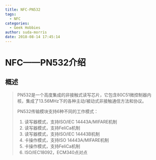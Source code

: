 ```yaml
---
title: NFC-PN532
tags:
  - NFC
categories:
  - Geek Hobbies
author: suda-morris
date: 2018-08-14 17:45:14
---
```


# NFC——PN532介绍

## 概述

> PN532是一个高度集成的非接触式读写芯片，它包含80C51微控制器内核，集成了13.56MHz下的各种主动/被动式非接触通信方法和协议。
>
> PN532传输模块支持6种不同的工作模式：
>
> 1. 读写器模式，支持ISO/IEC 14443A/MIFARE机制
> 2. 读写器模式，支持FeliCa机制
> 3. 读写器模式，支持ISO/IEC 14443B机制
> 4. 卡操作模式，支持ISO 14443A/MIFARE机制
> 5. 卡操作模式，支持FeliCa机制
> 6. ISO/IEC18092，ECM340点对点
